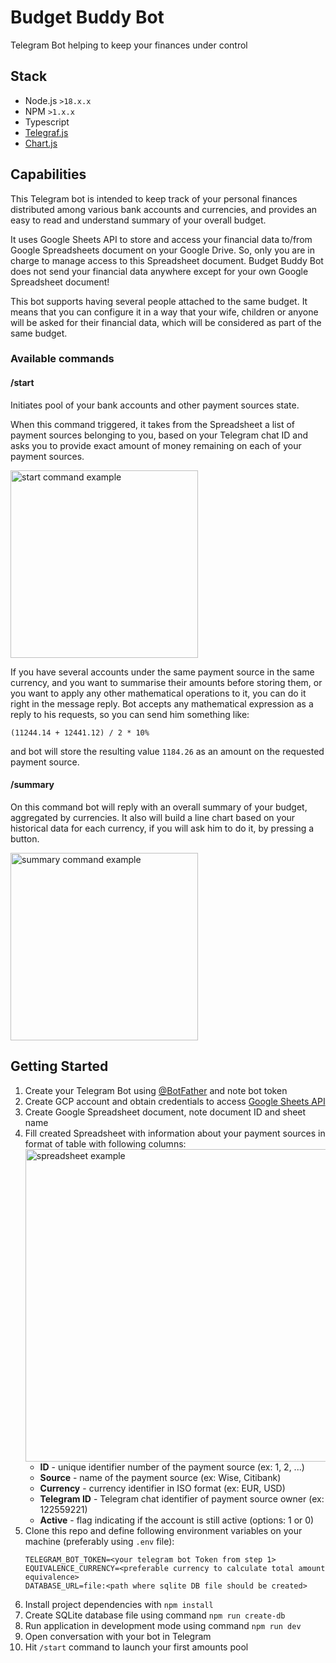 # Budget Buddy Bot

Telegram Bot helping to keep your finances under control

## Stack

- Node.js `>18.x.x`
- NPM `>1.x.x`
- Typescript
- [Telegraf.js](https://telegrafjs.org/)
- [Chart.js](https://www.chartjs.org/)

## Capabilities

This Telegram bot is intended to keep track of your personal finances distributed among various bank accounts and currencies, and provides an easy to read and understand summary of your overall budget.

It uses Google Sheets API to store and access your financial data to/from Google Spreadsheets document on your Google Drive. So, only you are in charge to manage access to this Spreadsheet document. Budget Buddy Bot does not send your financial data anywhere except for your own Google Spreadsheet document!

This bot supports having several people attached to the same budget. It means that you can configure it in a way that your wife, children or anyone will be asked for their financial data, which will be considered as part of the same budget.

### Available commands

#### /start
Initiates pool of your bank accounts and other payment sources state. 

When this command triggered, it takes from the Spreadsheet a list of payment sources belonging to you, based on your Telegram chat ID and asks you to provide exact amount of money remaining on each of your payment sources.

<img width="300" alt="start command example" src="https://user-images.githubusercontent.com/17453908/187720210-25ba76fb-65a9-4d5b-8fbb-f0d9f2110fe8.PNG">

If you have several accounts under the same payment source in the same currency, and you want to summarise their amounts before storing them, or you want to apply any other mathematical operations to it, you can do it right in the message reply. Bot accepts any mathematical expression as a reply to his requests, so you can send him something like:
```shell
(11244.14 + 12441.12) / 2 * 10%
```
and bot will store the resulting value `1184.26` as an amount on the requested payment source.

#### /summary
On this command bot will reply with an overall summary of your budget, aggregated by currencies. It also will build a line chart based on your historical data for each currency, if you will ask him to do it, by pressing a button.

<img width="300" alt="summary command example" src="https://user-images.githubusercontent.com/17453908/187720285-a811b1b2-d41b-4cc0-8bf2-431910a775de.PNG">

## Getting Started

1. Create your Telegram Bot using [@BotFather](https://t.me/BotFather) and note bot token
2. Create GCP account and obtain credentials to access [Google Sheets API](https://developers.google.com/sheets/api)
3. Create Google Spreadsheet document, note document ID and sheet name
4. Fill created Spreadsheet with information about your payment sources in format of table with following columns:
    <img width="500" alt="spreadsheet example" src="https://user-images.githubusercontent.com/17453908/187718941-4de070bf-cda2-49fe-950c-b0dbfd41f480.png">
    - **ID** - unique identifier number of the payment source (ex: 1, 2, ...)
    - **Source** - name of the payment source (ex: Wise, Citibank)
    - **Currency** - currency identifier in ISO format (ex: EUR, USD)
    - **Telegram ID** - Telegram chat identifier of payment source owner (ex: 122559221)
    - **Active** - flag indicating if the account is still active (options: 1 or 0)
5. Clone this repo and define following environment variables on your machine (preferably using `.env` file):
    ```shell
    TELEGRAM_BOT_TOKEN=<your telegram bot Token from step 1>
    EQUIVALENCE_CURRENCY=<preferable currency to calculate total amount equivalence>
    DATABASE_URL=file:<path where sqlite DB file should be created>
    ```
6. Install project dependencies with `npm install`   
7. Create SQLite database file using command `npm run create-db`
8. Run application in development mode using command `npm run dev`
9. Open conversation with your bot in Telegram
10. Hit `/start` command to launch your first amounts pool

